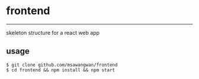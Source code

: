 # frontend

* * *

skeleton structure for a react web app

## usage

```
$ git clone github.com/msawangwan/frontend
$ cd frontend && npm install && npm start
```
